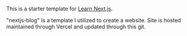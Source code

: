 This is a starter template for [Learn Next.js](https://nextjs.org/learn).

"nextjs-blog" Is a template I utilized to create a website. Site is hosted maintained through Vercel and updated through this git.
